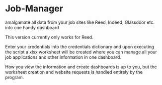 # Job-Manager
amalgamate all data from your job sites like Reed, Indeed, Glassdoor etc. into one handy dashboard

This version currently only works for Reed.

Enter your credentials into the credentials dictionary and upon executing the script a xlsx worksheet will be created where you can manage 
all your job applications and other information in one dashboard.

How you view the information and create dashboards is up to you, but the worksheet creation and website requests is handled entirely
by the program.
